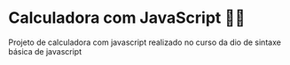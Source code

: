 # Calculadora com JavaScript :woman_technologist:
Projeto de calculadora com javascript realizado no curso da dio de sintaxe básica de javascript
